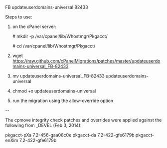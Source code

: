 FB updateuserdomains-universal 82433

Steps to use:

1. on the cPanel server:

   \# mkdir -p /var/cpanel/lib/Whostmgr/Pkgacct/

   \# cd /var/cpanel/lib/Whostmgr/Pkgacct/
2. wget https://raw.github.com/cPanelMigrations/patches/master/updateuserdomains-universal_FB-82433
3. mv updateuserdomains-universal_FB-82433 updateuserdomains-universal
4. chmod +x updateuserdomains-universal
5. run the migration using the allow-override option

--

The cpmove integrity check patches and overrides were applied against the following from _DEVEL (Feb 3, 2014):

pkgacct-pXa     7.2-456-gaa08c0e
pkgacct-da      7.2-422-gfe6179b
pkgacct-enXim   7.2-422-gfe6179b
